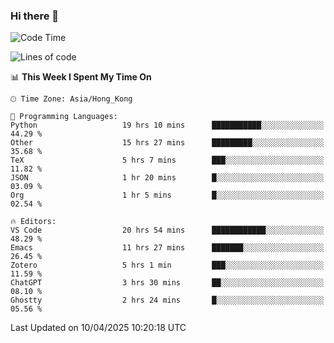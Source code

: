 ### Hi there 👋

<!--
**nicehiro/nicehiro** is a ✨ _special_ ✨ repository because its `README.md` (this file) appears on your GitHub profile.

Here are some ideas to get you started:

- 🔭 I’m currently working on ...
- 🌱 I’m currently learning ...
- 👯 I’m looking to collaborate on ...
- 🤔 I’m looking for help with ...
- 💬 Ask me about ...
- 📫 How to reach me: ...
- 😄 Pronouns: ...
- ⚡ Fun fact: ...
-->

<!--START_SECTION:waka-->
![Code Time](http://img.shields.io/badge/Code%20Time-493%20hrs%2022%20mins-blue)

![Lines of code](https://img.shields.io/badge/From%20Hello%20World%20I%27ve%20Written-1.6%20million%20lines%20of%20code-blue)

📊 **This Week I Spent My Time On** 

```text
🕑︎ Time Zone: Asia/Hong_Kong

💬 Programming Languages: 
Python                   19 hrs 10 mins      ███████████░░░░░░░░░░░░░░   44.29 % 
Other                    15 hrs 27 mins      █████████░░░░░░░░░░░░░░░░   35.68 % 
TeX                      5 hrs 7 mins        ███░░░░░░░░░░░░░░░░░░░░░░   11.82 % 
JSON                     1 hr 20 mins        █░░░░░░░░░░░░░░░░░░░░░░░░   03.09 % 
Org                      1 hr 5 mins         █░░░░░░░░░░░░░░░░░░░░░░░░   02.54 % 

🔥 Editors: 
VS Code                  20 hrs 54 mins      ████████████░░░░░░░░░░░░░   48.29 % 
Emacs                    11 hrs 27 mins      ███████░░░░░░░░░░░░░░░░░░   26.45 % 
Zotero                   5 hrs 1 min         ███░░░░░░░░░░░░░░░░░░░░░░   11.59 % 
ChatGPT                  3 hrs 30 mins       ██░░░░░░░░░░░░░░░░░░░░░░░   08.10 % 
Ghostty                  2 hrs 24 mins       █░░░░░░░░░░░░░░░░░░░░░░░░   05.56 % 
```


 Last Updated on 10/04/2025 10:20:18 UTC
<!--END_SECTION:waka-->
